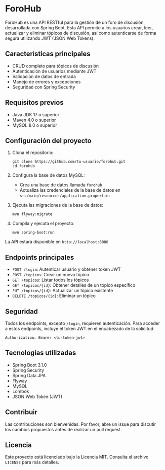 # ForoHub

ForoHub es una API RESTful para la gestión de un foro de discusión, desarrollada con Spring Boot. Esta API permite a los usuarios crear, leer, actualizar y eliminar tópicos de discusión, así como autenticarse de forma segura utilizando JWT (JSON Web Tokens).

## Características principales

- CRUD completo para tópicos de discusión
- Autenticación de usuarios mediante JWT
- Validación de datos de entrada
- Manejo de errores y excepciones
- Seguridad con Spring Security

## Requisitos previos

- Java JDK 17 o superior
- Maven 4.0 o superior
- MySQL 8.0 o superior

## Configuración del proyecto

1. Clona el repositorio:
   ```
   git clone https://github.com/tu-usuario/forohub.git
   cd forohub
   ```

2. Configura la base de datos MySQL:
   - Crea una base de datos llamada `forohub`
   - Actualiza las credenciales de la base de datos en `src/main/resources/application.properties`

3. Ejecuta las migraciones de la base de datos:
   ```
   mvn flyway:migrate
   ```

4. Compila y ejecuta el proyecto:
   ```
   mvn spring-boot:run
   ```

La API estará disponible en `http://localhost:8080`

## Endpoints principales

- `POST /login`: Autenticar usuario y obtener token JWT
- `POST /topicos`: Crear un nuevo tópico
- `GET /topicos`: Listar todos los tópicos
- `GET /topicos/{id}`: Obtener detalles de un tópico específico
- `PUT /topicos/{id}`: Actualizar un tópico existente
- `DELETE /topicos/{id}`: Eliminar un tópico

## Seguridad

Todos los endpoints, excepto `/login`, requieren autenticación. Para acceder a estos endpoints, incluye el token JWT en el encabezado de la solicitud:

```
Authorization: Bearer <tu-token-jwt>
```

## Tecnologías utilizadas

- Spring Boot 3.1.0
- Spring Security
- Spring Data JPA
- Flyway
- MySQL
- Lombok
- JSON Web Token (JWT)

## Contribuir

Las contribuciones son bienvenidas. Por favor, abre un issue para discutir los cambios propuestos antes de realizar un pull request.

## Licencia

Este proyecto está licenciado bajo la Licencia MIT. Consulta el archivo `LICENSE` para más detalles.
